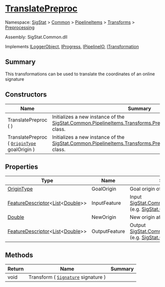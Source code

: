 # [TranslatePreproc](./TranslatePreproc.md)

Namespace: [SigStat]() > [Common](./../../../README.md) > [PipelineItems]() > [Transforms]() > [Preprocessing](./README.md)

Assembly: SigStat.Common.dll

Implements [ILoggerObject](./../../../ILoggerObject.md), [IProgress](./../../../Helpers/IProgress.md), [IPipelineIO](./../../../Pipeline/IPipelineIO.md), [ITransformation](./../../../ITransformation.md)

## Summary
This transformations can be used to translate the coordinates of an online signature

## Constructors

| Name | Summary | 
| --- | --- | 
| TranslatePreproc (  ) | Initializes a new instance of the [SigStat.Common.PipelineItems.Transforms.Preprocessing.TranslatePreproc]() class. | 
| TranslatePreproc ( [`OriginType`](./OriginType.md) goalOrigin ) | Initializes a new instance of the [SigStat.Common.PipelineItems.Transforms.Preprocessing.TranslatePreproc]() class. | 


## Properties

| Type | Name | Summary | 
| --- | --- | --- | 
| [OriginType](./OriginType.md) | GoalOrigin | Goal origin of the translation | 
| [FeatureDescriptor](./../../../FeatureDescriptor-1.md)\<[List](https://docs.microsoft.com/en-us/dotnet/api/System.Collections.Generic.List-1)\<[Double](https://docs.microsoft.com/en-us/dotnet/api/System.Double)>> | InputFeature | Input [SigStat.Common.FeatureDescriptor](https://github.com/sigstat/sigstat/tree/master/docs/md/SigStat/Common/FeatureDescriptor.md) (e.g. [SigStat.Common.Features.X](https://github.com/sigstat/sigstat/tree/master/docs/md/SigStat/Common/FeatureDescriptor-1.md)) | 
| [Double](https://docs.microsoft.com/en-us/dotnet/api/System.Double) | NewOrigin | New origin after the translation | 
| [FeatureDescriptor](./../../../FeatureDescriptor-1.md)\<[List](https://docs.microsoft.com/en-us/dotnet/api/System.Collections.Generic.List-1)\<[Double](https://docs.microsoft.com/en-us/dotnet/api/System.Double)>> | OutputFeature | Output [SigStat.Common.FeatureDescriptor](https://github.com/sigstat/sigstat/tree/master/docs/md/SigStat/Common/FeatureDescriptor.md) (e.g. [SigStat.Common.Features.X](https://github.com/sigstat/sigstat/tree/master/docs/md/SigStat/Common/FeatureDescriptor-1.md)) | 


## Methods

| Return | Name | Summary | 
| --- | --- | --- | 
| void | Transform ( [`Signature`](./../../../Signature.md) signature ) |  | 


